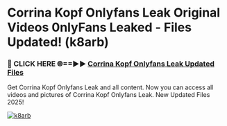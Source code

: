 # Corrina Kopf Onlyfans Leak Original Videos 0nlyFans Leaked - Files Updated! (k8arb)

<h3>🔴 CLICK HERE 🌐==►► <a href="https://tinyurl.com/x26r9saj" rel="nofollow">Corrina Kopf Onlyfans Leak Updated Files</a></h3>

Get Corrina Kopf Onlyfans Leak and all content. Now you can access all videos and pictures of Corrina Kopf Onlyfans Leak. New Updated Files 2025!

[![k8arb](https://i.imgur.com/LkgZPqh.gif)](https://tinyurl.com/x26r9saj)
